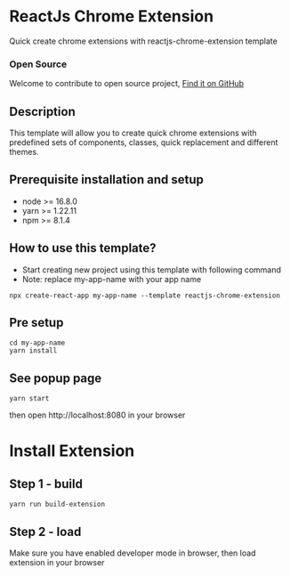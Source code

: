 # ReactJs Chrome Extension

Quick create chrome extensions with reactjs-chrome-extension template 

### Open Source
Welcome to contribute to open source project,
[Find it on GitHub](https://github.com/the-open-source/reactjs-chrome-extension)

## Description

This template will allow you to create quick chrome extensions with predefined sets of 
components, classes, quick replacement and different themes.

## Prerequisite installation and setup
 - node >= 16.8.0
 - yarn >= 1.22.11
 - npm >= 8.1.4

## How to use this template?

 - Start creating new project using this template with following command
 - Note: replace my-app-name with your app name
```
npx create-react-app my-app-name --template reactjs-chrome-extension
```

## Pre setup
```
cd my-app-name
yarn install
```

## See popup page
```
yarn start
```
then open http://localhost:8080 in your browser

# Install Extension
## Step 1 - build
```
yarn run build-extension
```
## Step 2 - load 
Make sure you have enabled developer mode in browser, then 
load extension in your browser

